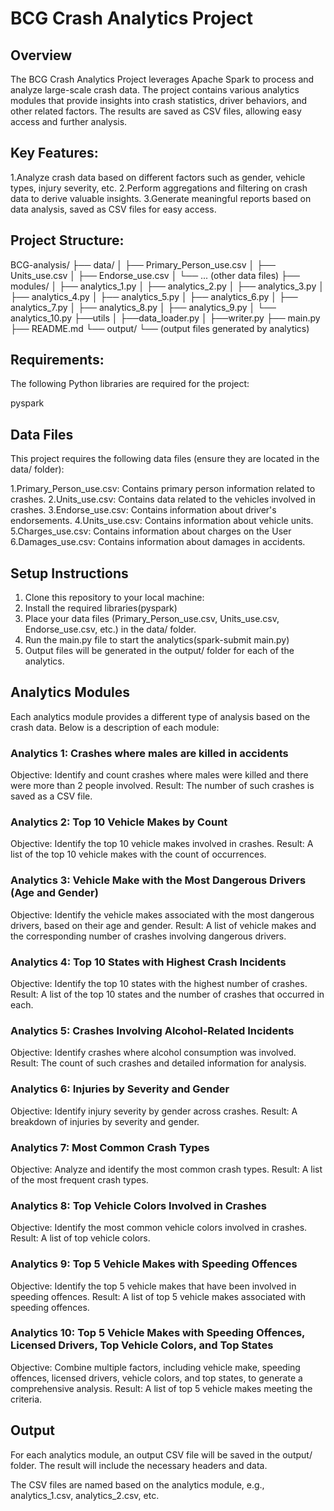 # BCG Crash Analytics Project

## Overview
The BCG Crash Analytics Project leverages Apache Spark to process and analyze large-scale crash data. The project contains various analytics modules that provide insights into crash statistics, driver behaviors, and other related factors. The results are saved as CSV files, allowing easy access and further analysis.

## Key Features:
1.Analyze crash data based on different factors such as gender, vehicle types, injury severity, etc.
2.Perform aggregations and filtering on crash data to derive valuable insights.
3.Generate meaningful reports based on data analysis, saved as CSV files for easy access.

## Project Structure:
BCG-analysis/
├── data/
│   ├── Primary_Person_use.csv
│   ├── Units_use.csv
│   ├── Endorse_use.csv
│   └── ... (other data files)
├── modules/
│   ├── analytics_1.py
│   ├── analytics_2.py
│   ├── analytics_3.py
│   ├── analytics_4.py
│   ├── analytics_5.py
│   ├── analytics_6.py
│   ├── analytics_7.py
│   ├── analytics_8.py
│   ├── analytics_9.py
│   └── analytics_10.py
├──utils
│    ├──data_loader.py
│    ├──writer.py
├── main.py
├── README.md
└── output/
    └── (output files generated by analytics)



## Requirements:

The following Python libraries are required for the project:

pyspark


## Data Files

This project requires the following data files (ensure they are located in the data/ folder):

1.Primary_Person_use.csv: Contains primary person information related to crashes.
2.Units_use.csv: Contains data related to the vehicles involved in crashes.
3.Endorse_use.csv: Contains information about driver's endorsements.
4.Units_use.csv: Contains information about vehicle units.
5.Charges_use.csv: Contains information about charges on the User
6.Damages_use.csv: Contains information about damages in accidents.



## Setup Instructions
1. Clone this repository to your local machine:
2. Install the required libraries(pyspark)
3. Place your data files (Primary_Person_use.csv, Units_use.csv, Endorse_use.csv, etc.) in the data/ folder.
4. Run the main.py file to start the analytics(spark-submit main.py)
5. Output files will be generated in the output/ folder for each of the analytics.


## Analytics Modules
Each analytics module provides a different type of analysis based on the crash data. Below is a description of each module:

### Analytics 1: Crashes where males are killed in accidents

Objective: Identify and count crashes where males were killed and there were more than 2 people involved.
Result: The number of such crashes is saved as a CSV file.

### Analytics 2: Top 10 Vehicle Makes by Count

Objective: Identify the top 10 vehicle makes involved in crashes.
Result: A list of the top 10 vehicle makes with the count of occurrences.

### Analytics 3: Vehicle Make with the Most Dangerous Drivers (Age and Gender)

Objective: Identify the vehicle makes associated with the most dangerous drivers, based on their age and gender.
Result: A list of vehicle makes and the corresponding number of crashes involving dangerous drivers.

### Analytics 4: Top 10 States with Highest Crash Incidents

Objective: Identify the top 10 states with the highest number of crashes.
Result: A list of the top 10 states and the number of crashes that occurred in each.

### Analytics 5: Crashes Involving Alcohol-Related Incidents

Objective: Identify crashes where alcohol consumption was involved.
Result: The count of such crashes and detailed information for analysis.

### Analytics 6: Injuries by Severity and Gender

Objective: Identify injury severity by gender across crashes.
Result: A breakdown of injuries by severity and gender.

### Analytics 7: Most Common Crash Types

Objective: Analyze and identify the most common crash types.
Result: A list of the most frequent crash types.

### Analytics 8: Top Vehicle Colors Involved in Crashes

Objective: Identify the most common vehicle colors involved in crashes.
Result: A list of top vehicle colors.

### Analytics 9: Top 5 Vehicle Makes with Speeding Offences

Objective: Identify the top 5 vehicle makes that have been involved in speeding offences.
Result: A list of top 5 vehicle makes associated with speeding offences.

### Analytics 10: Top 5 Vehicle Makes with Speeding Offences, Licensed Drivers, Top Vehicle Colors, and Top States

Objective: Combine multiple factors, including vehicle make, speeding offences, licensed drivers, vehicle colors, and top states, to generate a comprehensive analysis.
Result: A list of top 5 vehicle makes meeting the criteria.

## Output
For each analytics module, an output CSV file will be saved in the output/ folder. The result will include the necessary headers and data.

The CSV files are named based on the analytics module, e.g., analytics_1.csv, analytics_2.csv, etc.

